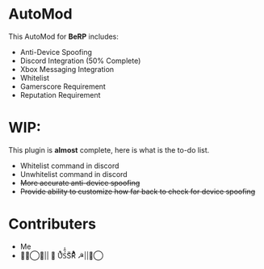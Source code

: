 # AutoMod
This AutoMod for **BeRP** includes:
- Anti-Device Spoofing
- Discord Integration (50% Complete)
- Xbox Messaging Integration
- Whitelist
- Gamerscore Requirement
- Reputation Requirement

# WIP:
This plugin is **almost** complete, here is what is the to-do list.
- Whitelist command in discord
- Unwhitelist command in discord
- ~~More accurate anti-device spoofing~~
- ~~Provide ability to customize how far back to check for device spoofing~~

# Contributers
- Me
- ？⃟⃝᲼\|| ☭ Uͨ̊̆Ś̋̾S͌̈̓R̊͐ͪ ☭||⃟⃝
